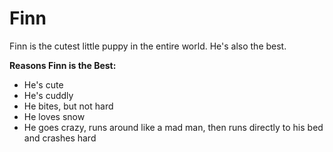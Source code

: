 # Finn

Finn is the cutest little puppy in the entire world. He's also the best. 

__Reasons Finn is the Best:__
* He's cute
* He's cuddly
* He bites, but not hard
* He loves snow
* He goes crazy, runs around like a mad man, then runs directly to his bed and crashes hard